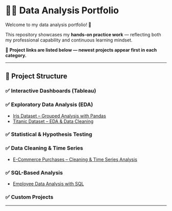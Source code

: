 # 👩‍💻 Data Analysis Portfolio

Welcome to my data analysis portfolio!  🙏

This repository showcases my **hands-on practice work** — reflecting both my professional capability and continuous learning mindset.

🔗 **Project links are listed below — newest projects appear first in each category.**

---

## 📁 Project Structure

### ✅ Interactive Dashboards (Tableau)

### ✅ Exploratory Data Analysis (EDA)
- [Iris Dataset – Grouped Analysis with Pandas](https://github.com/Ambily313/Iris-Species-Analysis-with-Grouping-Aggregation-in-Pandas)
- [Titanic Dataset – EDA & Data Cleaning](https://github.com/Ambily313/Titanic-Pandas-EDA)

### ✅ Statistical & Hypothesis Testing


### ✅ Data Cleaning & Time Series
- [E-Commerce Purchases – Cleaning & Time Series Analysis](https://github.com/Ambily313/E-Commerce-Purchases-Data-Cleaning-Time-Series-Analysis)

### ✅ SQL-Based Analysis
- [Employee Data Analysis with SQL](https://github.com/Ambily313/Data-Analysis-Using-SQL/tree/main)

### ✅ Custom Projects


---




